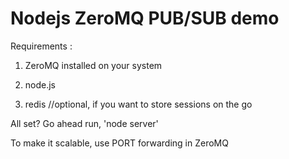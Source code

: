 Nodejs ZeroMQ PUB/SUB demo
========================================

Requirements : 

1) ZeroMQ installed on your system

2) node.js

3) redis //optional, if you want to store sessions on the go

All set? Go ahead run, 'node server'


To make it scalable, use PORT forwarding in ZeroMQ
